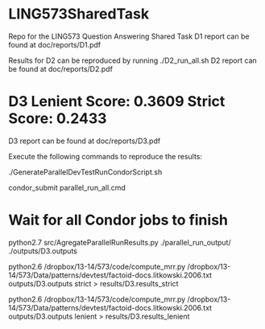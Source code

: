 LING573SharedTask
=================

Repo for the LING573 Question Answering Shared Task
D1 report can be found at doc/reports/D1.pdf

Results for D2 can be reproduced by running ./D2_run_all.sh
D2 report can be found at doc/reports/D2.pdf

D3
Lenient Score: 0.3609
Strict Score: 0.2433
=======

D3 report can be found at doc/reports/D3.pdf


Execute the following commands to reproduce the results:

./GenerateParallelDevTestRunCondorScript.sh 

condor_submit parallel_run_all.cmd

# Wait for all Condor jobs to finish

python2.7 src/AgregateParallelRunResults.py ./parallel_run_output/ ./outputs/D3.outputs 

python2.6 /dropbox/13-14/573/code/compute_mrr.py /dropbox/13-14/573/Data/patterns/devtest/factoid-docs.litkowski.2006.txt outputs/D3.outputs strict > results/D3.results_strict

python2.6 /dropbox/13-14/573/code/compute_mrr.py /dropbox/13-14/573/Data/patterns/devtest/factoid-docs.litkowski.2006.txt outputs/D3.outputs lenient > results/D3.results_lenient

